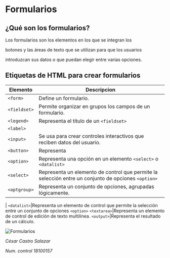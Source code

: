 # Formularios

## ¿Qué son los formularios?

Los formularios son los elementos en los que se integran los 

botones y las áreas de texto que se utilizan para que los usuarios 

introduzcan sus datos o que puedan elegir entre varias opciones.

## Etiquetas de HTML para crear formularios
Elemento|Descripcion
-------------|-------------
```<form>```|Define un formulario.
```<fieldset>```|Permite organizar en grupos los campos de un formulario.
```<legend>```|Representa el título de un ```<fieldset>```
```<label>```||Representa el título de un elemento de control de un formulario.
```<input>```|Se usa para crear controles interactivos que reciben datos del usuario.
```<button>```|Representa 
```<option>```|Representa una opción en un elemento ```<select>``` o ```<datalist>```
```<select>```|Representa un elemento de control que permite la selección entre un conjunto de opciones ```<option>```
```<optgroup>```|Representa un conjunto de opciones, agrupadas lógicamente.
|
```<datalist>```|Representa un elemento de control que permite la selección entre un conjunto de opciones ```<option>```
```<textarea>```|Representa un elemento de control de edición de texto multilínea.
```<output>```|Representa el resultado de un cálculo.



![Formularios](https://encrypted-tbn0.gstatic.com/images?q=tbn:ANd9GcRBH6LEz0t31r2_lQ48NTPA1cyypIQOBvavGQ&usqp=CAU)

*César Castro Salazar* 

*Num. control 18100157*
